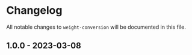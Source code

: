 # Changelog

All notable changes to `weight-conversion` will be documented in this file.

## 1.0.0 - 2023-03-08
